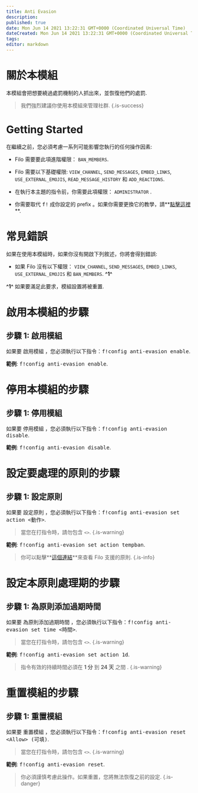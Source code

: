 ```yaml
---
title: Anti Evasion
description:
published: true
date: Mon Jun 14 2021 13:22:31 GMT+0000 (Coordinated Universal Time)
dateCreated: Mon Jun 14 2021 13:22:31 GMT+0000 (Coordinated Universal Time)
tags:
editor: markdown
---
```


# 關於本模組

本模組會把想要繞過處罰機制的人抓出來，並恢復他們的處罰.

> 我們強烈建議你使用本模組來管理社群.
{.is-success}

# Getting Started

在繼續之前，您必須考慮一系列可能影響您執行的任何操作因素:

- Filo 需要要此項進階權限： ``BAN_MEMBERS``.

- Filo 需要以下基礎權限: ``VIEW_CHANNEL``, ``SEND_MESSAGES``, ``EMBED_LINKS``, ``USE_EXTERNAL_EMOJIS``, ``READ_MESSAGE_HISTORY`` 和 ``ADD_REACTIONS``.

- 在執行本主題的指令前，你需要此項權限： ``ADMINISTRATOR`` .

- 你需要取代 <kbd>f!</kbd> 成你設定的 prefix 。如果你需要更換它的教學，請**[點擊這裡](https://wiki.filobot.xyz/zh-Tw/modules/prefix)**.

# 常見錯誤

如果在使用本模組時，如果你沒有開啟下列敘述，你將會得到錯誤:

- 如果 Filo 沒有以下權限： ``VIEW_CHANNEL``, ``SEND_MESSAGES``, ``EMBED_LINKS``, ``USE_EXTERNAL_EMOJIS`` 和 ``BAN_MEMBERS``. **^1^**

**^1^** 如果要滿足此要求，模組設置將被重置.

# 啟用本模組的步驟

## **步驟 1**: 啟用模組

如果要 啟用模組 ，您必須執行以下指令：<kbd>f!config anti-evasion enable</kbd>.

**範例**: <kbd>f!config anti-evasion enable</kbd>.

# 停用本模組的步驟

## **步驟 1**: 停用模組

如果要 停用模組 ，您必須執行以下指令：<kbd>f!config anti-evasion disable</kbd>.

**範例**: <kbd>f!config anti-evasion disable</kbd>.

# 設定要處理的原則的步驟

## **步驟 1**: 設定原則

如果要 設定原則 ，您必須執行以下指令：<kbd>f!config anti-evasion set action \<動作></kbd>.

> 當您在打指令時，請勿包含 ``<>``.
{.is-warning}

**範例**: <kbd>f!config anti-evasion set action tempban</kbd>.

> 你可以點擊**[這個連結](https://wiki.filobot.xyz/zh-Tw/modules/anti-evasion/actions)**來查看 Filo 支援的原則.
{.is-info}

# 設定本原則處理期的步驟

## **步驟 1**: 為原則添加過期時間

如果要 為原則添加過期時間 ，您必須執行以下指令：<kbd>f!config anti-evasion set time \<時間></kbd>.

> 當您在打指令時，請勿包含 ``<>``.
{.is-warning}

**範例**: <kbd>f!config anti-evasion set action 1d</kbd>.

> 指令有效的持續時間必須在 **1 分** 到 **24 天** 之間 .
{.is-warning}

# 重置模組的步驟

## **步驟 1**: 重置模組

如果要 重置模組 ，您必須執行以下指令：<kbd>f!config anti-evasion reset \<Allow> (可填)</kbd>.

> 當您在打指令時，請勿包含 ``<>``.
{.is-warning}

**範例**: <kbd>f!config anti-evasion reset</kbd>.

> 你必須謹慎考慮此操作。如果重置，您將無法恢復之前的設定.
{.is-danger}
